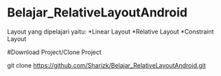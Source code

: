 # Belajar_RelativeLayoutAndroid

Layout yang dipelajari yaitu:
*Linear Layout
*Relative Layout
*Constraint Layout

#Download Project/Clone Project

git clone https://github.com/Sharizk/Belajar_RelativeLayoutAndroid.git

